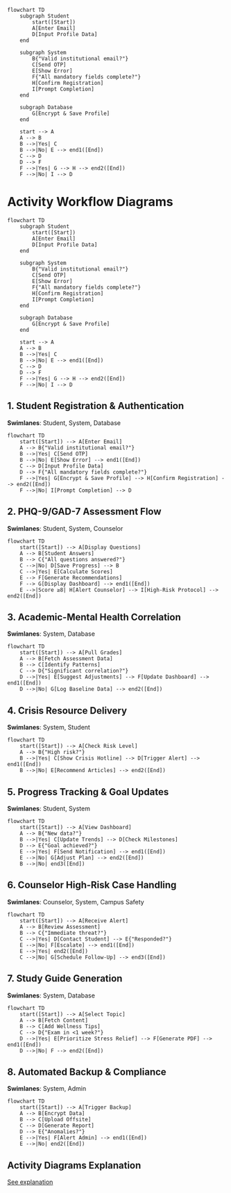 ```mermaid
flowchart TD
    subgraph Student
        start([Start]) 
        A[Enter Email]
        D[Input Profile Data]
    end
    
    subgraph System
        B{"Valid institutional email?"}
        C[Send OTP]
        E[Show Error]
        F{"All mandatory fields complete?"}
        H[Confirm Registration] 
        I[Prompt Completion]
    end
    
    subgraph Database
        G[Encrypt & Save Profile]
    end
    
    start --> A
    A --> B
    B -->|Yes| C
    B -->|No| E --> end1([End])
    C --> D
    D --> F
    F -->|Yes| G --> H --> end2([End])
    F -->|No| I --> D
```

# Activity Workflow Diagrams

```mermaid
flowchart TD
    subgraph Student
        start([Start]) 
        A[Enter Email]
        D[Input Profile Data]
    end
    
    subgraph System
        B{"Valid institutional email?"}
        C[Send OTP]
        E[Show Error]
        F{"All mandatory fields complete?"}
        H[Confirm Registration] 
        I[Prompt Completion]
    end
    
    subgraph Database
        G[Encrypt & Save Profile]
    end
    
    start --> A
    A --> B
    B -->|Yes| C
    B -->|No| E --> end1([End])
    C --> D
    D --> F
    F -->|Yes| G --> H --> end2([End])
    F -->|No| I --> D
```

## 1. Student Registration & Authentication  
**Swimlanes**: Student, System, Database  
```mermaid
flowchart TD
    start([Start]) --> A[Enter Email]
    A --> B{"Valid institutional email?"}
    B -->|Yes| C[Send OTP]
    B -->|No| E[Show Error] --> end1([End])
    C --> D[Input Profile Data]
    D --> F{"All mandatory fields complete?"}
    F -->|Yes| G[Encrypt & Save Profile] --> H[Confirm Registration] --> end2([End])
    F -->|No| I[Prompt Completion] --> D
```

## 2. PHQ-9/GAD-7 Assessment Flow  
**Swimlanes**: Student, System, Counselor  
```mermaid
flowchart TD
    start([Start]) --> A[Display Questions]
    A --> B[Student Answers]
    B --> C{"All questions answered?"}
    C -->|No| D[Save Progress] --> B
    C -->|Yes| E[Calculate Scores]
    E --> F[Generate Recommendations]
    F --> G[Display Dashboard] --> end1([End])
    E -->|Score ≥8| H[Alert Counselor] --> I[High-Risk Protocol] --> end2([End])
```

## 3. Academic-Mental Health Correlation  
**Swimlanes**: System, Database  
```mermaid
flowchart TD
    start([Start]) --> A[Pull Grades]
    A --> B[Fetch Assessment Data]
    B --> C[Identify Patterns]
    C --> D{"Significant correlation?"}
    D -->|Yes| E[Suggest Adjustments] --> F[Update Dashboard] --> end1([End])
    D -->|No| G[Log Baseline Data] --> end2([End])
```

## 4. Crisis Resource Delivery  
**Swimlanes**: System, Student  
```mermaid
flowchart TD
    start([Start]) --> A[Check Risk Level]
    A --> B{"High risk?"}
    B -->|Yes| C[Show Crisis Hotline] --> D[Trigger Alert] --> end1([End])
    B -->|No| E[Recommend Articles] --> end2([End])
```

## 5. Progress Tracking & Goal Updates  
**Swimlanes**: Student, System  
```mermaid
flowchart TD
    start([Start]) --> A[View Dashboard]
    A --> B{"New data?"}
    B -->|Yes| C[Update Trends] --> D[Check Milestones]
    D --> E{"Goal achieved?"}
    E -->|Yes| F[Send Notification] --> end1([End])
    E -->|No| G[Adjust Plan] --> end2([End])
    B -->|No| end3([End])
```

## 6. Counselor High-Risk Case Handling  
**Swimlanes**: Counselor, System, Campus Safety  
```mermaid
flowchart TD
    start([Start]) --> A[Receive Alert]
    A --> B[Review Assessment]
    B --> C{"Immediate threat?"}
    C -->|Yes| D[Contact Student] --> E{"Responded?"}
    E -->|No| F[Escalate] --> end1([End])
    E -->|Yes| end2([End])
    C -->|No| G[Schedule Follow-Up] --> end3([End])
```

## 7. Study Guide Generation  
**Swimlanes**: System, Database  
```mermaid
flowchart TD
    start([Start]) --> A[Select Topic]
    A --> B[Fetch Content]
    B --> C[Add Wellness Tips]
    C --> D{"Exam in <1 week?"}
    D -->|Yes| E[Prioritize Stress Relief] --> F[Generate PDF] --> end1([End])
    D -->|No| F --> end2([End])
```

## 8. Automated Backup & Compliance  
**Swimlanes**: System, Admin  
```mermaid
flowchart TD
    start([Start]) --> A[Trigger Backup]
    A --> B[Encrypt Data]
    B --> C[Upload Offsite]
    C --> D[Generate Report]
    D --> E{"Anomalies?"}
    E -->|Yes| F[Alert Admin] --> end1([End])
    E -->|No| end2([End])
```
## Activity Diagrams Explanation  
[See explanation](https://github.com/ZiyandaPetela/Student_Mental_Wellness_Academic_Support_System/blob/main/state_and_workflow_modeling/workflow_explanations.md)  

